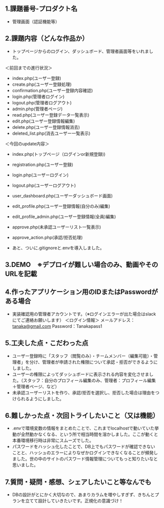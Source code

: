 ## 1.課題番号-プロダクト名
- 管理画面（認証機能等）
## 2.課題内容（どんな作品か）
- トップページからのログイン、ダッシュボード、管理者画面等をいれました。

＜前回までの進行状況＞
- index.php(ユーザー登録)
- create.php(ユーザー登録処理)
- confirmation.php(ユーザー登録内容確認)
- login.php(管理者ログイン)
- logout.php(管理者ログアウト)
- admin.php(管理者ページ)
- read.php(ユーザー登録データ一覧表示)
- edit.php(ユーザー登録情報編集)
- delete.php(ユーザー登録情報消去)
- deleted_list.php(消去ユーザー一覧表示)

＜今回のupdate内容＞
- index.php(トップページ（ログインor新規登録))
- registration.php(ユーザー登録)
- login.php(ユーザーログイン)
- logout.php(ユーザーログアウト)
- user_dashboard.php(ユーザーダッシュボード画面)
- edit_profile.php(ユーザー登録情報(自分のみ)編集)
- edit_profile_admin.php(ユーザー登録情報(全員)編集)
- approve.php(未承認ユーザーリスト一覧表示)
- approve_action.php(承認/拒否処理)

- あと、ついに.gitignoreと.envを導入しました。
## 3.DEMO　※デプロイが難しい場合のみ、動画やそのURLを記載

## 4.作ったアプリケーション用のIDまたはPasswordがある場合
- 実装確認用の管理者アカウントです。（※ログインエラーが出た場合はslackにてご連絡お願いします）
  ＜ログイン情報＞
  メールアドレス：tanaka@gmail.com
  Password：Tanakapass1
## 5.工夫した点・こだわった点
- ユーザー登録時に「スタッフ（閲覧のみ）・チームメンバー（編集可能）・管理者」を分け、管理者が申請された権限について承認・拒否ができるようにしました。
- ユーザーの権限によってダッシュボードに表示される内容を変化させました。（スタッフ：自分のプロフィール編集のみ、管理者：プロフィール編集＋管理者ページ、など）
- 未承認ユーザーリストを作り、承認/拒否を選択し、拒否した場合は理由をつけられるようにしました。
## 6.難しかった点・次回トライしたいこと（又は機能）
- .envで環境変数の情報をまとめたことで、これまでlocalhostで動いていた挙動が全然動かなくなる、という所で相当時間を溶かしました。ここが動くと本番環境移行時は非常にスムーズでした。
- パスワードをハッシュ化したことで、DB上でもパスワードが確認できないことと、ハッシュのエラーによりなぜかログインできなくなることが頻発しました。世の中のサイトのパスワード情報管理についてもっと知りたいなと思いました。
## 7.質問・疑問・感想、シェアしたいこと等なんでも
- DBの設計がとにかく大切なので、あまりカラムを増やしすぎず、きちんとプランを立てて設計していきたいです。正規化の意識づけ！
